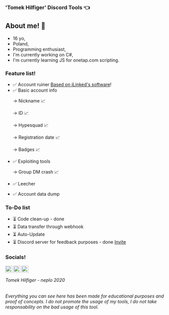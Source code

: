 ### 'Tomek Hilfiger' Discord Tools 👈

## About me! 👋
- 16 yo,
- Poland,
- Programming enthusiast,
- I'm currently working on C#,
- I'm currently learning JS for onetap.com scripting.

### Feature list!
- ✅ Account ruiner [Based on iLinked's software](https://github.com/not-ilinked/)!
- ✅ Basic account info <p>
    </p>  -> Nickname 📈 <p>
    </p>   -> ID 📈 <p>
    </p>   -> Hypesquad 📈 <p>
    </p>   -> Registration date 📈 <p>
    </p>   -> Badges 📈 <p>
- ✅ Exploiting tools <p>
     </p>  -> Group DM crash 📈 <p>
- ✅ Leecher <p>
- ✅ Account data dump <p>
    
### To-Do list
- ⏳ Code clean-up - done
- ⏳ Data transfer through webhook
- ⏳ Auto-Update
- ⏳ Discord server for feedback purposes - done [Invite](https://discord.gg/pkYrATc)

### Socials!
[<img align="left" width="22px" src="https://cdn.jsdelivr.net/npm/simple-icons@v3/icons/youtube.svg" />](https://www.youtube.com/channel/UCdfBFiwrZLM0QZE8jM73EMA?view_as=subscriber)
[<img align="left" width="22px" src="https://cdn.icon-icons.com/icons2/2248/PNG/512/steam_icon_135152.png" />](https://steamcommunity.com/id/spookedonion/)
[<img align="left" width="22px" src="https://cdn4.iconfinder.com/data/icons/logos-brands-5/24/discord-512.png" />](https://discord.gg/pkYrATc)
<br />

<h6 text-align="center">Tomek Hilfiger - neplo 2020</h6>
<h6 text-align="center">Everything you can see here has been made for educational purposes and proof of concepts. I do not promote the usage of my tools, I do not take responsability on the bad usage of this tool.</h6>
